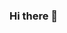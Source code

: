 ### Hi there 👋

<!--
**Clayton-O/Clayton-O** is a ✨ _special_ ✨ repository because its `README.md` (this file) appears on your GitHub profile.

Here are some ideas to get you started:

- 🔭 I’m currently working on Figuring out how this works
- 🌱 I’m currently learning More than I can handle
- 👯 I’m looking to collaborate on my lawn company
- 🤔 I’m looking for help with my website
- 💬 Ask me about anything... I just proabably won't answer
- 📫 How to reach me: Github.com
- 😄 Pronouns: Him
- ⚡ Fun fact: I LOVE Tacoes.
-->

